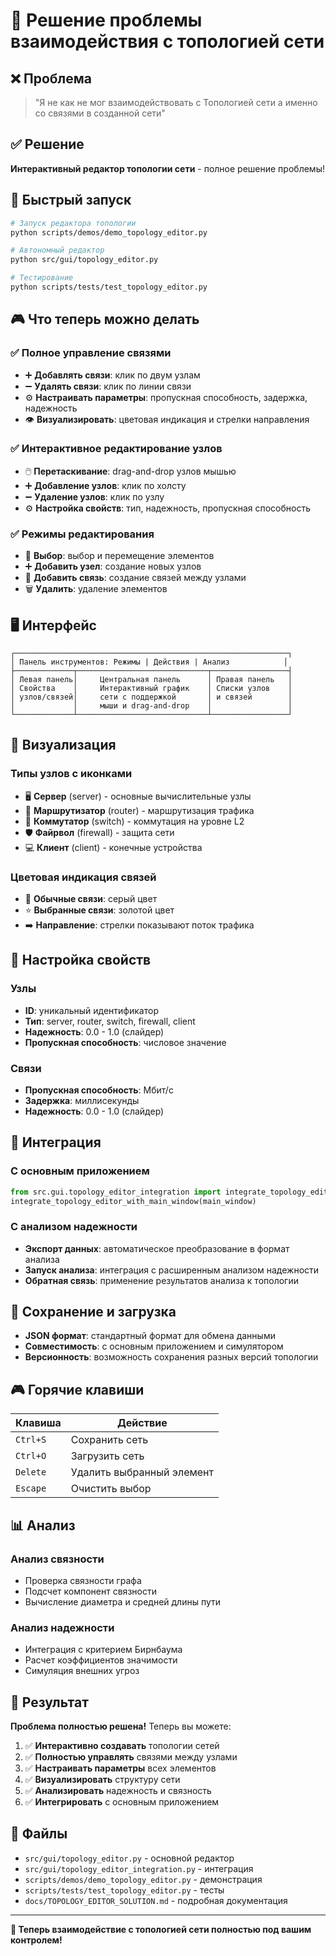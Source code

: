 # 🎯 Решение проблемы взаимодействия с топологией сети

## ❌ Проблема
> "Я не как не мог взаимодействовать с Топологией сети а именно со связями в созданной сети"

## ✅ Решение
**Интерактивный редактор топологии сети** - полное решение проблемы!

## 🚀 Быстрый запуск

```bash
# Запуск редактора топологии
python scripts/demos/demo_topology_editor.py

# Автономный редактор
python src/gui/topology_editor.py

# Тестирование
python scripts/tests/test_topology_editor.py
```

## 🎮 Что теперь можно делать

### ✅ **Полное управление связями**
- ➕ **Добавлять связи**: клик по двум узлам
- ➖ **Удалять связи**: клик по линии связи
- ⚙️ **Настраивать параметры**: пропускная способность, задержка, надежность
- 👁️ **Визуализировать**: цветовая индикация и стрелки направления

### ✅ **Интерактивное редактирование узлов**
- 🖱️ **Перетаскивание**: drag-and-drop узлов мышью
- ➕ **Добавление узлов**: клик по холсту
- ➖ **Удаление узлов**: клик по узлу
- ⚙️ **Настройка свойств**: тип, надежность, пропускная способность

### ✅ **Режимы редактирования**
- 🎯 **Выбор**: выбор и перемещение элементов
- ➕ **Добавить узел**: создание новых узлов
- 🔗 **Добавить связь**: создание связей между узлами
- 🗑️ **Удалить**: удаление элементов

## 🖥️ Интерфейс

```
┌─────────────────────────────────────────────────────────────┐
│ Панель инструментов: Режимы | Действия | Анализ            │
├─────────────┬─────────────────────────────┬─────────────────┤
│ Левая панель│     Центральная панель      │ Правая панель   │
│ Свойства    │     Интерактивный график    │ Списки узлов    │
│ узлов/связей│     сети с поддержкой       │ и связей        │
│             │     мыши и drag-and-drop    │                 │
└─────────────┴─────────────────────────────┴─────────────────┘
```

## 🎨 Визуализация

### Типы узлов с иконками
- 🖥️ **Сервер** (server) - основные вычислительные узлы
- 📡 **Маршрутизатор** (router) - маршрутизация трафика  
- 🔀 **Коммутатор** (switch) - коммутация на уровне L2
- 🛡️ **Файрвол** (firewall) - защита сети
- 💻 **Клиент** (client) - конечные устройства

### Цветовая индикация связей
- 🔗 **Обычные связи**: серый цвет
- ⭐ **Выбранные связи**: золотой цвет
- ➡️ **Направление**: стрелки показывают поток трафика

## 🔧 Настройка свойств

### Узлы
- **ID**: уникальный идентификатор
- **Тип**: server, router, switch, firewall, client
- **Надежность**: 0.0 - 1.0 (слайдер)
- **Пропускная способность**: числовое значение

### Связи
- **Пропускная способность**: Мбит/с
- **Задержка**: миллисекунды
- **Надежность**: 0.0 - 1.0 (слайдер)

## 🔗 Интеграция

### С основным приложением
```python
from src.gui.topology_editor_integration import integrate_topology_editor_with_main_window
integrate_topology_editor_with_main_window(main_window)
```

### С анализом надежности
- **Экспорт данных**: автоматическое преобразование в формат анализа
- **Запуск анализа**: интеграция с расширенным анализом надежности
- **Обратная связь**: применение результатов анализа к топологии

## 💾 Сохранение и загрузка

- **JSON формат**: стандартный формат для обмена данными
- **Совместимость**: с основным приложением и симулятором
- **Версионность**: возможность сохранения разных версий топологии

## 🎮 Горячие клавиши

| Клавиша | Действие |
|---------|----------|
| `Ctrl+S` | Сохранить сеть |
| `Ctrl+O` | Загрузить сеть |
| `Delete` | Удалить выбранный элемент |
| `Escape` | Очистить выбор |

## 📊 Анализ

### Анализ связности
- Проверка связности графа
- Подсчет компонент связности
- Вычисление диаметра и средней длины пути

### Анализ надежности
- Интеграция с критерием Бирнбаума
- Расчет коэффициентов значимости
- Симуляция внешних угроз

## 🎯 Результат

**Проблема полностью решена!** Теперь вы можете:

1. ✅ **Интерактивно создавать** топологии сетей
2. ✅ **Полностью управлять** связями между узлами
3. ✅ **Настраивать параметры** всех элементов
4. ✅ **Визуализировать** структуру сети
5. ✅ **Анализировать** надежность и связность
6. ✅ **Интегрировать** с основным приложением

## 📁 Файлы

- `src/gui/topology_editor.py` - основной редактор
- `src/gui/topology_editor_integration.py` - интеграция
- `scripts/demos/demo_topology_editor.py` - демонстрация
- `scripts/tests/test_topology_editor.py` - тесты
- `docs/TOPOLOGY_EDITOR_SOLUTION.md` - подробная документация

---

**🎉 Теперь взаимодействие с топологией сети полностью под вашим контролем!**

